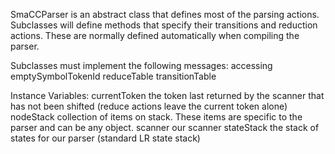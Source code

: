 SmaCCParser is an abstract class that defines most of the parsing actions. Subclasses will define methods that specify their transitions and reduction actions. These are normally defined automatically when compiling the parser.

Subclasses must implement the following messages:
	accessing
		emptySymbolTokenId
		reduceTable
		transitionTable

Instance Variables:
	currentToken	<SmaCCToken>	the token last returned by the scanner that has not been shifted (reduce actions leave the current token alone)
	nodeStack	<OrderedCollection>	collection of items on stack. These items are specific to the parser and can be any object. 
	scanner	<SmaCCScanner>	our scanner
	stateStack	<OrderedCollection of: Integer>	the stack of states for our parser (standard LR state stack)

